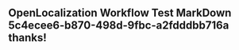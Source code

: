 <properties
ms.topic="hero-topic"
ms.test1="hero-topic"
ms.test2="test"/>


## OpenLocalization Workflow Test MarkDown 5c4ecee6-b870-498d-9fbc-a2fdddbb716a thanks!



<!--HONumber=Aug16_HO4-->


